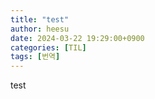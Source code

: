 ```yaml
---
title: "test"
author: heesu
date: 2024-03-22 19:29:00+0900
categories: [TIL]
tags: [번역]
---
```


test
